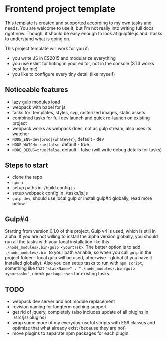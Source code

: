 # Frontend project template
This template is created and supported according to my own tasks and needs. 
You are welcome to use it, but I'm not really into writing full docs right now. 
Though, it should be easy enough to look at gulpfile.js and ./tasks to understand what is going on.

This project template will work for you if:
- you write JS in ES2015 and modularize everything
- you use eslint for linting in your editor, not in the console (ST3 works best for me)
- you like to configure every tiny detail (like myself)

## Noticeable features
- lazy gulp modules load
- webpack with babel for js
- tasks for: templates, styles, svg, rasterized images, static assets
- combined tasks for full dev launch and quick re-launch on existing project
- webpack works as webpack does, not as gulp stream, also uses its watcher
- ```NODE_ENV=dev|prod|{whatever}```, default - dev
- ```NODE_WATCH=true|false```, default - true
- ```NODE_DEBUG=true|false```, default - false (will write debug details for tasks)

## Steps to start
- clone the repo
- ```npm i```
- setup paths in ./build.config.js
- setup webpack config in ./tasks/js.js
- ```gulp dev```, should use local gulp or install gulp#4 globally, read more below

## Gulp#4
Starting from version 0.1.0 of this project, Gulp v4 is used, which is still in alpha.
If you are not willing to install the alpha version globally, you should run all the tasks with your local installation like this ```./node_modules/.bin/gulp <yourtask>```.
The better option is to add ```./node_modules/.bin``` to your path variable, so when you call ```gulp``` in the project folder - local gulp will be used, otherwise - global (if you have it installed globally). 
Also you can setup tasks to run with ```npm script```, something like that ```"<taskName>" : "./node_modules/.bin/gulp <yourtask>"```, check ```package.json``` for existing tasks.


## TODO
- webpack dev server and hot module replacement
- revision naming for longterm caching support
- get rid of jquery, completely (also includes update of all plugins in ./src/js/
plugins)
- wrap some more of my everyday-useful scripts with ES6 classes and optimize that what already exist (because they are not)
- move plugins to separate npm packages for each plugin


